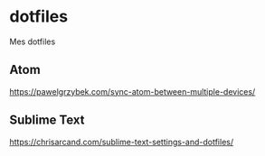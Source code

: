 # dotfiles
Mes dotfiles

## Atom
https://pawelgrzybek.com/sync-atom-between-multiple-devices/

## Sublime Text
https://chrisarcand.com/sublime-text-settings-and-dotfiles/
